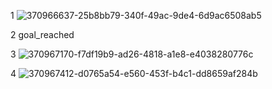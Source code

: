 1
![370966637-25b8bb79-340f-49ac-9de4-6d9ac6508ab5](https://github.com/user-attachments/assets/a732db66-218e-40f4-a73c-27445ab362f0)


2
goal_reached

3
![370967170-f7df19b9-ad26-4818-a1e8-e4038280776c](https://github.com/user-attachments/assets/e3a95b65-6ac3-4cfe-8d40-4dfd2e77b3cc)


4
![370967412-d0765a54-e560-453f-b4c1-dd8659af284b](https://github.com/user-attachments/assets/a3b1b637-0913-49d0-98da-5c5e1ff9dad9)


